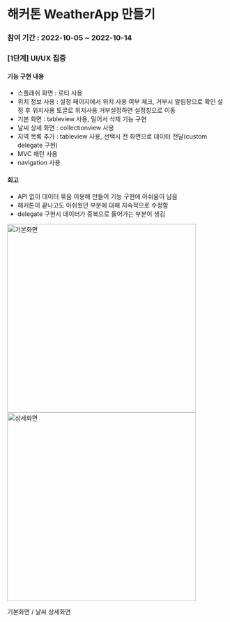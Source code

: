 # 해커톤 WeatherApp 만들기 

### 참여 기간 : 2022-10-05 ~ 2022-10-14

### [1단계] UI/UX 집중

#### 기능 구현 내용
- 스플래쉬 화면 : 로티 사용
- 위치 정보 사용 : 설정 페이지에서 위치 사용 여부 체크, 거부시 알림창으로 확인
                설정 후 위치사용 토글로 위치사용 거부설정하면 설정창으로 이동
- 기본 화면 : tableview 사용, 밀어서 삭제 기능 구현
- 날씨 상세 화면 : collectionview 사용
- 지역 목록 추가 : tableview 사용, 선택시 전 화면으로 데이터 전달(custom delegate 구현)
- MVC 패턴 사용
- navigation 사용

#### 회고
- API 없이 데이터 묶음 이용해 만들어 기능 구현에 아쉬움이 남음
- 해커톤이 끝나고도 아쉬웠던 부분에 대해 지속적으로 수정함
- delegate 구현시 데이터가 중복으로 들어가는 부분이 생김

<img width="433" alt="기본화면" src="https://user-images.githubusercontent.com/107897929/198329791-724d7541-3496-45fc-8cca-6f0ec076c69d.png"> <img width="433" alt="상세화면" src="https://user-images.githubusercontent.com/107897929/198329804-bbf0bd58-b3aa-4c95-896d-e992e2e6a951.png">

기본화면 / 날씨 상세화면

